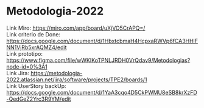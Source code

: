 # Metodologia-2022

Link Miro: https://miro.com/app/board/uXjVO5CrAPQ=/ <br />
Link criterio de Done: https://docs.google.com/document/d/1HbxtcbmaH4HcpxaRWVp6fCA3HHlFNN1VjRb5xrAQMZ4/edit <br />
Link prototipo: https://www.figma.com/file/wWKIKoTPNLJRDH0VrQdav9/Metodologias?node-id=0%3A1 <br />
Link Jira: https://metodologia-2022.atlassian.net/jira/software/projects/TPE2/boards/1 <br />
Link UserStory backUp: https://docs.google.com/document/d/1YaA3cqo4D5CkPWMU8eSB8krXzFD-QedGeZ2Yrc3R9YM/edit <br />

